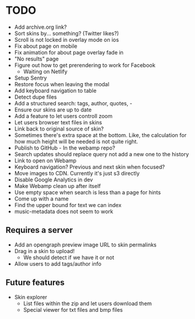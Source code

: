 # TODO

- Add archive.org link?
- Sort skins by... something? (Twitter likes?)
- Scroll is not locked in overlay mode on ios
- Fix about page on mobile
- Fix animation for about page overlay fade in
- "No results" page
- Figure out how to get prerendering to work for Facebook
  - Waiting on Netlify
- Setup Sentry
- Restore focus when leaving the modal
- Add keyboard navigation to table
- Detect dupe files
- Add a structured search: tags, author, quotes, -
- Ensure our skins are up to date
- Add a feature to let users controll zoom
- Let users browser text files in skins
- Link back to original source of skin?
- Sometimes there's extra space at the bottom. Like, the calculation for how much height will be needed is not quite right.
- Publish to GitHub - In the webamp repo?
- Search updates should replace query not add a new one to the history
- Link to open on Webamp
- Keyboard navigation? Previous and next skin when focused?
- Move images to CDN. Currently it's just s3 directly
- Disable Google Analytics in dev
- Make Webamp clean up after itself
- Use empty space when search is less than a page for hints
- Come up with a name
- Find the upper bound for text we can index
- music-metadata does not seem to work

## Requires a server

- Add an opengraph preview image URL to skin permalinks
- Drag in a skin to upload!
  - We should detect if we have it or not
- Allow users to add tags/author info

## Future features

- Skin explorer
  - List files within the zip and let users download them
  - Special viewer for txt files and bmp files
